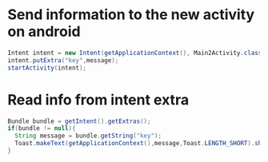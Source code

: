 <H1>Send information to the new activity on android</H1>

```java
Intent intent = new Intent(getApplicationContext(), Main2Activity.class);
intent.putExtra("key",message);
startActivity(intent);
```

<h1>Read info from intent extra</h1>

```java
Bundle bundle = getIntent().getExtras();
if(bundle != null){
  String message = bundle.getString("key");
  Toast.makeText(getApplicationContext(),message,Toast.LENGTH_SHORT).show();
}
```
